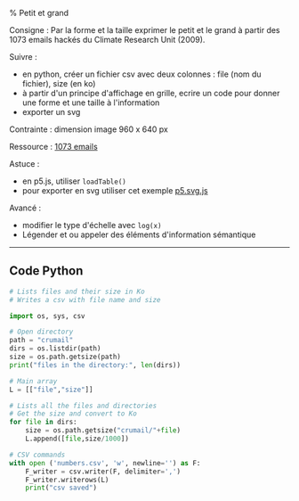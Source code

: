 % Petit et grand

Consigne : Par la forme et la taille exprimer le petit et le grand à partir des 1073 emails hackés du Climate Research Unit (2009).

Suivre :

- en python, créer un fichier csv avec deux colonnes : file (nom du fichier), size (en ko)
- à partir d'un principe d'affichage en grille, ecrire un code pour donner une forme et une taille à l'information
- exporter un svg

Contrainte : dimension image 960 x 640 px

Ressource : [1073 emails](data/crumail.zip)

Astuce :

- en p5.js, utiliser `loadTable()`
- pour exporter en svg utiliser cet exemple [p5.svg.js](https://editor.p5js.org/gaetan/sketches/WvxdxVZlv) 

Avancé :

- modifier le type d'échelle avec `log(x)`
- Légender et ou appeler des éléments d'information sémantique

-----------------------
## Code Python

```python
# Lists files and their size in Ko
# Writes a csv with file name and size

import os, sys, csv

# Open directory
path = "crumail"
dirs = os.listdir(path)
size = os.path.getsize(path)
print("files in the directory:", len(dirs))

# Main array
L = [["file","size"]]

# Lists all the files and directories
# Get the size and convert to Ko
for file in dirs:
    size = os.path.getsize("crumail/"+file)
    L.append([file,size/1000])

# CSV commands
with open ('numbers.csv', 'w', newline='') as F:
    F_writer = csv.writer(F, delimiter=',')
    F_writer.writerows(L)
    print("csv saved")
```